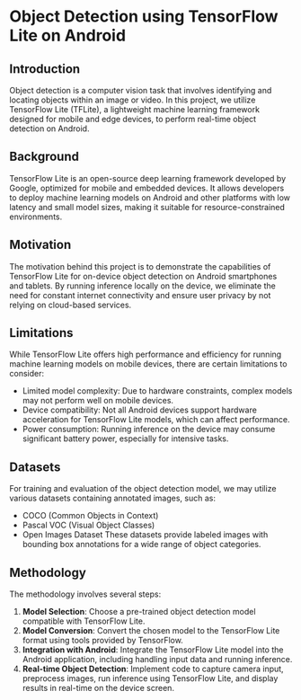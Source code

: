 # Object Detection using TensorFlow Lite on Android

## Introduction
Object detection is a computer vision task that involves identifying and locating objects within an image or video. In this project, we utilize TensorFlow Lite (TFLite), a lightweight machine learning framework designed for mobile and edge devices, to perform real-time object detection on Android.

## Background
TensorFlow Lite is an open-source deep learning framework developed by Google, optimized for mobile and embedded devices. It allows developers to deploy machine learning models on Android and other platforms with low latency and small model sizes, making it suitable for resource-constrained environments.

## Motivation
The motivation behind this project is to demonstrate the capabilities of TensorFlow Lite for on-device object detection on Android smartphones and tablets. By running inference locally on the device, we eliminate the need for constant internet connectivity and ensure user privacy by not relying on cloud-based services.

## Limitations
While TensorFlow Lite offers high performance and efficiency for running machine learning models on mobile devices, there are certain limitations to consider:
- Limited model complexity: Due to hardware constraints, complex models may not perform well on mobile devices.
- Device compatibility: Not all Android devices support hardware acceleration for TensorFlow Lite models, which can affect performance.
- Power consumption: Running inference on the device may consume significant battery power, especially for intensive tasks.

## Datasets
For training and evaluation of the object detection model, we may utilize various datasets containing annotated images, such as:
- COCO (Common Objects in Context)
- Pascal VOC (Visual Object Classes)
- Open Images Dataset
  These datasets provide labeled images with bounding box annotations for a wide range of object categories.

## Methodology
The methodology involves several steps:
1. **Model Selection**: Choose a pre-trained object detection model compatible with TensorFlow Lite.
2. **Model Conversion**: Convert the chosen model to the TensorFlow Lite format using tools provided by TensorFlow.
3. **Integration with Android**: Integrate the TensorFlow Lite model into the Android application, including handling input data and running inference.
4. **Real-time Object Detection**: Implement code to capture camera input, preprocess images, run inference using TensorFlow Lite, and display results in real-time on the device screen.